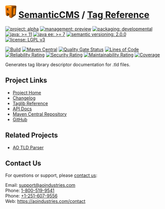 # [<img src="ao-logo.png" alt="AO Logo" width="35" height="40">](https://github.com/ao-apps) [SemanticCMS](https://github.com/ao-apps/semanticcms) / [Tag Reference](https://github.com/ao-apps/semanticcms-tag-reference)

[![project: alpha](https://semanticcms.com/ao-badges/project-alpha.svg)](https://aoindustries.com/life-cycle#project-alpha)
[![management: preview](https://semanticcms.com/ao-badges/management-preview.svg)](https://aoindustries.com/life-cycle#management-preview)
[![packaging: developmental](https://semanticcms.com/ao-badges/packaging-developmental.svg)](https://aoindustries.com/life-cycle#packaging-developmental)  
[![java: &gt;= 11](https://semanticcms.com/ao-badges/java-11.svg)](https://docs.oracle.com/en/java/javase/11/)
[![java ee: &gt;= 7](https://semanticcms.com/ao-badges/javaee-7.svg)](https://docs.oracle.com/javaee/7/)
[![semantic versioning: 2.0.0](https://semanticcms.com/ao-badges/semver-2.0.0.svg)](http://semver.org/spec/v2.0.0.html)
[![license: LGPL v3](https://semanticcms.com/ao-badges/license-lgpl-3.0.svg)](https://www.gnu.org/licenses/lgpl-3.0)

[![Build](https://github.com/ao-apps/semanticcms-tag-reference/workflows/Build/badge.svg?branch=master)](https://github.com/ao-apps/semanticcms-tag-reference/actions?query=workflow%3ABuild)
[![Maven Central](https://maven-badges.herokuapp.com/maven-central/com.semanticcms/semanticcms-tag-reference/badge.svg)](https://maven-badges.herokuapp.com/maven-central/com.semanticcms/semanticcms-tag-reference)
[![Quality Gate Status](https://sonarcloud.io/api/project_badges/measure?branch=master&project=com.semanticcms%3Asemanticcms-tag-reference&metric=alert_status)](https://sonarcloud.io/dashboard?branch=master&id=com.semanticcms%3Asemanticcms-tag-reference)
[![Lines of Code](https://sonarcloud.io/api/project_badges/measure?branch=master&project=com.semanticcms%3Asemanticcms-tag-reference&metric=ncloc)](https://sonarcloud.io/component_measures?branch=master&id=com.semanticcms%3Asemanticcms-tag-reference&metric=ncloc)  
[![Reliability Rating](https://sonarcloud.io/api/project_badges/measure?branch=master&project=com.semanticcms%3Asemanticcms-tag-reference&metric=reliability_rating)](https://sonarcloud.io/component_measures?branch=master&id=com.semanticcms%3Asemanticcms-tag-reference&metric=Reliability)
[![Security Rating](https://sonarcloud.io/api/project_badges/measure?branch=master&project=com.semanticcms%3Asemanticcms-tag-reference&metric=security_rating)](https://sonarcloud.io/component_measures?branch=master&id=com.semanticcms%3Asemanticcms-tag-reference&metric=Security)
[![Maintainability Rating](https://sonarcloud.io/api/project_badges/measure?branch=master&project=com.semanticcms%3Asemanticcms-tag-reference&metric=sqale_rating)](https://sonarcloud.io/component_measures?branch=master&id=com.semanticcms%3Asemanticcms-tag-reference&metric=Maintainability)
[![Coverage](https://sonarcloud.io/api/project_badges/measure?branch=master&project=com.semanticcms%3Asemanticcms-tag-reference&metric=coverage)](https://sonarcloud.io/component_measures?branch=master&id=com.semanticcms%3Asemanticcms-tag-reference&metric=Coverage)

Generates tag library descriptor documentation for .tld files.

## Project Links
* [Project Home](https://semanticcms.com/tag-reference/)
* [Changelog](https://semanticcms.com/tag-reference/changelog)
* [Taglib Reference](https://semanticcms.com/tag-reference/tag-reference.tld/)
* [API Docs](https://semanticcms.com/tag-reference/apidocs/)
* [Maven Central Repository](https://central.sonatype.com/artifact/com.semanticcms/semanticcms-tag-reference)
* [GitHub](https://github.com/ao-apps/semanticcms-tag-reference)

## Related Projects
* [AO TLD Parser](https://github.com/ao-apps/ao-tld-parser)

## Contact Us
For questions or support, please [contact us](https://aoindustries.com/contact):

Email: [support@aoindustries.com](mailto:support@aoindustries.com)  
Phone: [1-800-519-9541](tel:1-800-519-9541)  
Phone: [+1-251-607-9556](tel:+1-251-607-9556)  
Web: https://aoindustries.com/contact
